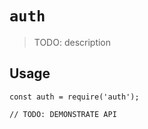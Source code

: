 # `auth`

> TODO: description

## Usage

```
const auth = require('auth');

// TODO: DEMONSTRATE API
```
